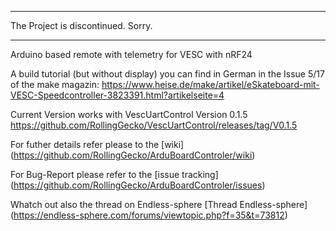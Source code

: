 ***************************************************************************************************************************

The Project is discontinued. Sorry.

***************************************************************************************************************************

Arduino based remote with telemetry for VESC with nRF24

A build tutorial (but without display) you can find in German in the Issue 5/17 of the make magazin: https://www.heise.de/make/artikel/eSkateboard-mit-VESC-Speedcontroller-3823391.html?artikelseite=4

Current Version works with VescUartControl Version 0.1.5 https://github.com/RollingGecko/VescUartControl/releases/tag/V0.1.5

For futher details refer please to the [wiki] (https://github.com/RollingGecko/ArduBoardControler/wiki)

For Bug-Report please refer to the [issue tracking] (https://github.com/RollingGecko/ArduBoardControler/issues)

Whatch out also the thread on Endless-sphere [Thread Endless-sphere] (https://endless-sphere.com/forums/viewtopic.php?f=35&t=73812)
